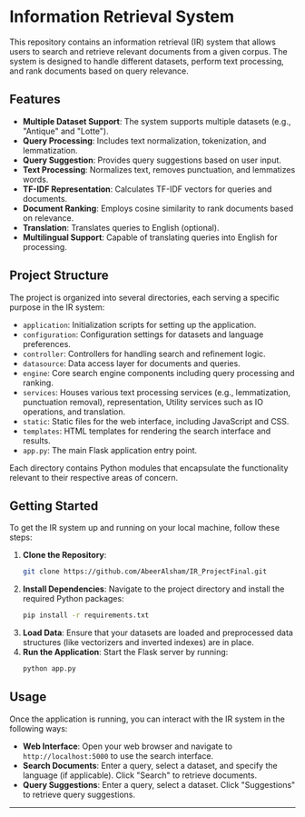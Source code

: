 # Information Retrieval System

This repository contains an information retrieval (IR) system that allows users to search and retrieve relevant documents from a given corpus. The system is designed to handle different datasets, perform text processing, and rank documents based on query relevance.

## Features

- **Multiple Dataset Support**: The system supports multiple datasets (e.g., "Antique" and "Lotte").
- **Query Processing**: Includes text normalization, tokenization, and lemmatization.
- **Query Suggestion**: Provides query suggestions based on user input.
- **Text Processing**: Normalizes text, removes punctuation, and lemmatizes words.
- **TF-IDF Representation**: Calculates TF-IDF vectors for queries and documents.
- **Document Ranking**: Employs cosine similarity to rank documents based on relevance.
- **Translation**: Translates queries to English (optional).
- **Multilingual Support**: Capable of translating queries into English for processing.


## Project Structure

The project is organized into several directories, each serving a specific purpose in the IR system:

- `application`: Initialization scripts for setting up the application.
- `configuration`: Configuration settings for datasets and language preferences.
- `controller`: Controllers for handling search and refinement logic.
- `datasource`: Data access layer for documents and queries.
- `engine`: Core search engine components including query processing and ranking.
- `services`: Houses various text processing services (e.g., lemmatization, punctuation removal), representation, Utility services such as IO operations, and translation.
- `static`: Static files for the web interface, including JavaScript and CSS.
- `templates`: HTML templates for rendering the search interface and results.
- `app.py`: The main Flask application entry point.

Each directory contains Python modules that encapsulate the functionality relevant to their respective areas of concern.

## Getting Started

To get the IR system up and running on your local machine, follow these steps:

1. **Clone the Repository**:
   ```sh
   git clone https://github.com/AbeerAlsham/IR_ProjectFinal.git
   ```
2. **Install Dependencies**:
   Navigate to the project directory and install the required Python packages:
   ```sh
   pip install -r requirements.txt
   ```
3. **Load Data**:
   Ensure that your datasets are loaded and preprocessed data structures (like vectorizers and inverted indexes) are in place.
4. **Run the Application**:
   Start the Flask server by running:
   ```sh
   python app.py
   ```

## Usage

Once the application is running, you can interact with the IR system in the following ways:

- **Web Interface**:
  Open your web browser and navigate to `http://localhost:5000` to use the search interface.
- **Search Documents**:
  Enter a query, select a dataset, and specify the language (if applicable). Click "Search" to retrieve documents.
- **Query Suggestions**:
  Enter a query, select a dataset.  Click "Suggestions" to retrieve query suggestions.


---